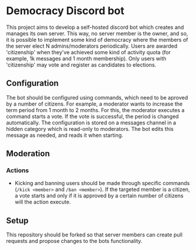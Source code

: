 # Democracy Discord bot

This project aims to develop a self-hosted discord bot which creates and manages
its own server. This way, no server member is the owner, and so, it is possible
to implement some kind of democracy where the members of the server elect N
admins/moderators periodically. Users are awarded 'citizenship' when they've
achieved some kind of activity quota (for example, 1k messages and 1 month
membership). Only users with 'citizenship' may vote and register as candidates
to elections.

## Configuration

The bot should be configured using commands, which need to be aproved by a
number of citizens. For example, a moderator wants to increase the term period
from 1 month to 2 months. For this, the moderator executes a command starts a
vote. If the vote is successful, the period is changed automatically.
The configuration is stored on a messages channel in a hidden category which is
read-only to moderators. The bot edits this message as needed, and reads it when
starting.

## Moderation

### Actions

- Kicking and banning users should be made through specific commands
(`/kick <member>` and `/ban <member>`). If the targeted member is a citizen, a vote
starts and only if it is approved by a certain number of citizens will the action
execute.

## Setup

This repository should be forked so that server members can create pull requests
and propose changes to the bots functionality.
